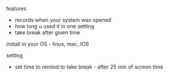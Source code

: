 features
- records when your system was opened
- how long u used it in one setting
- take break after given time

install in your OS - linux, mac, IOS

setting
- set time to remind to take break - after 25 min of screen time

